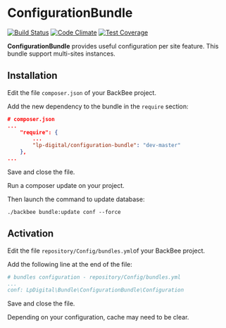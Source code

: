 ConfigurationBundle
=====================

[![Build Status](https://travis-ci.org/Lp-digital/ConfigurationBundle.svg?branch=master)](https://travis-ci.org/Lp-digital/ConfigurationBundle)
[![Code Climate](https://codeclimate.com/github/Lp-digital/ConfigurationBundle/badges/gpa.svg)](https://codeclimate.com/github/Lp-digital/ConfigurationBundle)
[![Test Coverage](https://codeclimate.com/github/Lp-digital/ConfigurationBundle/badges/coverage.svg)](https://codeclimate.com/github/Lp-digital/ConfigurationBundle/coverage)

**ConfigurationBundle** provides useful configuration per site feature.
This bundle support multi-sites instances.

Installation
------------

Edit the file `composer.json` of your BackBee project.

Add the new dependency to the bundle in the `require` section:
```json
# composer.json
...
    "require": {
        ...
        "lp-digital/configuration-bundle": "dev-master"
    },
...
```

Save and close the file.

Run a composer update on your project.

Then launch the command to update database:
```
./backbee bundle:update conf --force
```

Activation
----------

Edit the file `repository/Config/bundles.yml`of your BackBee project.

Add the following line at the end of the file:
```yaml
# bundles configuration - repository/Config/bundles.yml
...
conf: LpDigital\Bundle\ConfigurationBundle\Configuration
```

Save and close the file.

Depending on your configuration, cache may need to be clear.